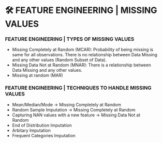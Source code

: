 # 🛠 FEATURE ENGINEERING | MISSING VALUES

### FEATURE ENGINEERING | TYPES OF MISSING VALUES
- Missing Completely at Random (MCAR): Probability of being missing is same for all observations. There is no relationship between Data Missing and any other values (Random Subset of Data).
- Missing Data Not at Random (MNAR): There is a relationship between Data Missing and any other values.
- Missing at random (MAR)

### FEATURE ENGINEERING | TECHNIQUES TO HANDLE MISSING VALUES
- Mean/Median/Mode -> Missing Completely at Random
- Random Sample Imputation -> Missing Completely at Random
- Capturing NAN values with a new feature -> Missing Data Not at Random 
- End of Distribution Imputation
- Arbitary Imputation
- Frequent Categories Imputation
